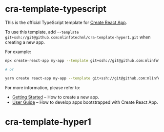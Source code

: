 # cra-template-typescript

This is the official TypeScript template for [Create React App](https://github.com/facebook/create-react-app).

To use this template, add `--template git+ssh://git@github.com:mlinfotechml/cra-template-hyper1.git` when creating a new app.

For example:

```sh
npx create-react-app my-app --template git+ssh://git@github.com:mlinfotechml/cra-template-hyper1.git

# or

yarn create react-app my-app --template git+ssh://git@github.com:mlinfotechml/cra-template-hyper1.git
```

For more information, please refer to:

- [Getting Started](https://create-react-app.dev/docs/getting-started) – How to create a new app.
- [User Guide](https://create-react-app.dev) – How to develop apps bootstrapped with Create React App.
# cra-template-hyper1
